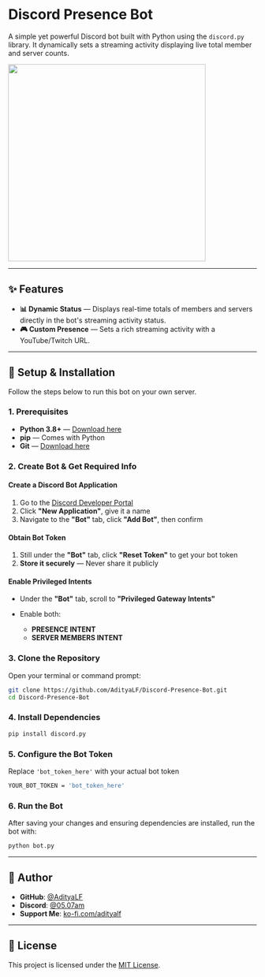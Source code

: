 # Discord Presence Bot

A simple yet powerful Discord bot built with Python using the `discord.py` library. It dynamically sets a streaming activity displaying live total member and server counts.

<img src="https://i.ibb.co/xtv0cvDB/image.png" width="400" />

---

## ✨ Features

* **📊 Dynamic Status** — Displays real-time totals of members and servers directly in the bot's streaming activity status.
* **🎮 Custom Presence** — Sets a rich streaming activity with a YouTube/Twitch URL.

---

## 🚀 Setup & Installation

Follow the steps below to run this bot on your own server.

### 1. Prerequisites

* **Python 3.8+** — [Download here](https://www.python.org/downloads/)
* **pip** — Comes with Python
* **Git** — [Download here](https://git-scm.com/downloads)

### 2. Create Bot & Get Required Info

#### Create a Discord Bot Application

1. Go to the [Discord Developer Portal](https://discord.com/developers/applications)
2. Click **"New Application"**, give it a name
3. Navigate to the **"Bot"** tab, click **"Add Bot"**, then confirm

#### Obtain Bot Token

1. Still under the **"Bot"** tab, click **"Reset Token"** to get your bot token
2. **Store it securely** — Never share it publicly

#### Enable Privileged Intents

* Under the **"Bot"** tab, scroll to **"Privileged Gateway Intents"**
* Enable both:

  * **PRESENCE INTENT**
  * **SERVER MEMBERS INTENT**

### 3. Clone the Repository

Open your terminal or command prompt:

```bash
git clone https://github.com/AdityaLF/Discord-Presence-Bot.git
cd Discord-Presence-Bot
```

### 4. Install Dependencies 

```bash
pip install discord.py
```

### 5. Configure the Bot Token

Replace `'bot_token_here'` with your actual bot token

```bash
YOUR_BOT_TOKEN = 'bot_token_here'
```

### 6. Run the Bot

After saving your changes and ensuring dependencies are installed, run the bot with:

```bash
python bot.py
```

---

## 👤 Author

* **GitHub**: [@AdityaLF](https://github.com/AdityaLF)
* **Discord**: [@05.07am](https://discordapp.com/users/786163564205047839)
* **Support Me**: [ko-fi.com/adityalf](https://ko-fi.com/adityalf)

---

## 📄 License

This project is licensed under the [MIT License](LICENSE).
